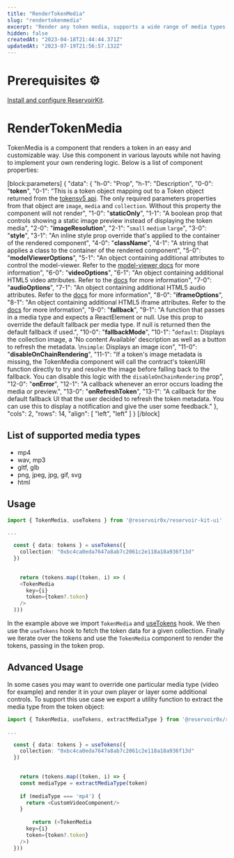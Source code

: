 ```yaml
---
title: "RenderTokenMedia"
slug: "rendertokenmedia"
excerpt: "Render any token media, supports a wide range of media types using the RenderTokenMedia component"
hidden: false
createdAt: "2023-04-18T21:44:44.371Z"
updatedAt: "2023-07-19T21:56:57.132Z"
---
```

# Prerequisites ⚙️

[Install and configure ReservoirKit](https://docs.reservoir.tools/reference/installing-reservoirkit).

# RenderTokenMedia

TokenMedia is a component that renders a token in an easy and customizable way. Use this component in various layouts while not having to implement your own rendering logic. Below is a list of component properties:

[block:parameters]
{
  "data": {
    "h-0": "Prop",
    "h-1": "Description",
    "0-0": "**token**",
    "0-1": "This is a token object mapping out to a Token object returned from the [tokensv5 api](/reference/gettokensv5). The only required parameters properties from that object are `image`, `media` and `collection`. Without this property the component will not render",
    "1-0": "**staticOnly**",
    "1-1": "A boolean prop that controls showing a static image preview instead of displaying the token media",
    "2-0": "**imageResolution**",
    "2-1": "`small` `medium` `large`",
    "3-0": "**style**",
    "3-1": "An inline style prop override that's applied to the container of the rendered component",
    "4-0": "**className**",
    "4-1": "A string that applies a class to the container of the rendered component",
    "5-0": "**modelViewerOptions**",
    "5-1": "An object containing additional attributes to control the model-viewer. Refer to the [model-viewer docs](https://modelviewer.dev/docs/index.html#loading-attributes) for more information",
    "6-0": "**videoOptions**",
    "6-1": "An object containing additional HTML5 video attributes. Refer to the [docs](https://developer.mozilla.org/en-US/docs/Web/HTML/Element/video) for more information",
    "7-0": "**audioOptions**",
    "7-1": "An object containing additional HTML5 audio attributes. Refer to the [docs](https://developer.mozilla.org/en-US/docs/Web/HTML/Element/audio) for more information",
    "8-0": "**iframeOptions**",
    "8-1": "An object containing additional HTML5 iframe attributes. Refer to the [docs](https://developer.mozilla.org/en-US/docs/Web/HTML/Element/iframe) for more information",
    "9-0": "**fallback**",
    "9-1": "A function that passes in a media type and expects a ReactElement or null. Use this prop to override the default fallback per media type. If null is returned then the default fallback if used.",
    "10-0": "**fallbackMode**",
    "10-1": "`default`: Displays the collection image, a 'No content Available' description as well as a button to refresh the metadata.  \n`simple`: Displays an image icon",
    "11-0": "**disableOnChainRendering**",
    "11-1": "If a token's image metadata is missing, the TokenMedia component will call the contract's tokenURI function directly to try and resolve the image before falling back to the fallback. You can disable this logic with the `disableOnChainRendering` prop",
    "12-0": "**onError**",
    "12-1": "A callback whenever an error occurs loading the media or preview.",
    "13-0": "**onRefreshToken**",
    "13-1": "A callback for the default fallback UI that the user decided to refresh the token metadata. You can use this to display a notification and give the user some feedback."
  },
  "cols": 2,
  "rows": 14,
  "align": [
    "left",
    "left"
  ]
}
[/block]

## List of supported media types

- mp4
- wav, mp3
- gltf, glb
- png, jpeg, jpg, gif, svg
- html

## Usage

```typescript
import { TokenMedia, useTokens } from '@reservoir0x/reservoir-kit-ui'

...

  const { data: tokens } = useTokens({
    collection: "0xbc4ca0eda7647a8ab7c2061c2e118a18a936f13d"
  })
  

	return (tokens.map((token, i) => (
    <TokenMedia
      key={i}
      token={token?.token}
    />
  )))
```

In the example above we import `TokenMedia` and [useTokens](https://docs.reservoir.tools/reference/reservoirkit-hooks#usetokens) hook. We then use the `useTokens` hook to fetch the token data for a given collection. Finally we iterate over the tokens and use the `TokenMedia` component to render the tokens, passing in the token prop.

## Advanced Usage

In some cases you may want to override one particular media type (video for example) and render it in your own player or layer some additional controls. To support this use case we export a utility function to extract the media type from the token object:

```typescript
import { TokenMedia, useTokens, extractMediaType } from '@reservoir0x/reservoir-kit-ui'

...

  const { data: tokens } = useTokens({
    collection: "0xbc4ca0eda7647a8ab7c2061c2e118a18a936f13d"
  })
  

	return (tokens.map((token, i) => {
   	const mediaType = extractMediaType(token) 
    
    if (mediaType === 'mp4') {
      return <CustomVideoComponent/>
    }
    
		return (<TokenMedia
      key={i}
      token={token?.token}
    />)
  }))
```